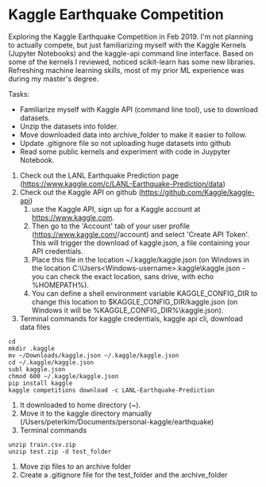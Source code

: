 # Kaggle Earthquake Competition
Exploring the Kaggle Earthquake Competition in Feb 2019.  I'm not planning to actually compete, but just familiarizing myself with the Kaggle Kernels (Jupyter Notebooks) and the kaggle-api command line interface. Based on some of the kernels I reviewed, noticed scikit-learn has some new libraries. Refreshing machine learning skills, most of my prior ML experience was during my master's degree.  

Tasks:
* Familiarize myself with Kaggle API (command line tool), use to download datasets.
* Unzip the datasets into folder.
* Move downloaded data into archive_folder to make it easier to follow.
* Update .gitignore file so not uploading huge datasets into github
* Read some public kernels and experiment with code in Juypyter Notebook.

1. Check out the LANL Earthquake Prediction page (https://www.kaggle.com/c/LANL-Earthquake-Prediction/data)
1. Check out the Kaggle API on github (https://github.com/Kaggle/kaggle-api)
	1. use the Kaggle API, sign up for a Kaggle account at https://www.kaggle.com. 
	1. Then go to the 'Account' tab of your user profile (https://www.kaggle.com/<username>/account) and select 'Create API Token'. This will trigger the download of kaggle.json, a file containing your API credentials. 
	1. Place this file in the location ~/.kaggle/kaggle.json (on Windows in the location C:\Users\<Windows-username>\.kaggle\kaggle.json - you can check the exact location, sans drive, with echo %HOMEPATH%). 
	1. You can define a shell environment variable KAGGLE_CONFIG_DIR to change this location to $KAGGLE_CONFIG_DIR/kaggle.json (on Windows it will be %KAGGLE_CONFIG_DIR%\kaggle.json).
1. Terminal commands for kaggle credentials, kaggle api cli, download data files
>
```shell
cd 
mkdir .kaggle  
mv ~/Downloads/kaggle.json ~/.kaggle/kaggle.json
cd ~/.kaggle/kaggle.json
subl kaggle.json
chmod 600 ~/.kaggle/kaggle.json
pip install kaggle
kaggle competitions download -c LANL-Earthquake-Prediction
```
>
1. It downloaded to home directory (~).
1. Move it to the kaggle directory manually (/Users/peterkim/Documents/personal-kaggle/earthquake)
1. Terminal commands
>
```shell
unzip train.csv.zip
unzip test.zip -d test_folder
```
>
1. Move zip files to an archive folder
1. Create a .gitignore file for the test_folder and the archive_folder
